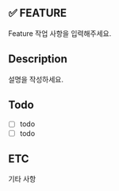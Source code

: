 
## ✅ FEATURE
Feature 작업 사항을 입력해주세요.


## Description
설명을 작성하세요.

## Todo
- [ ] todo
- [ ] todo

## ETC
기타 사항
